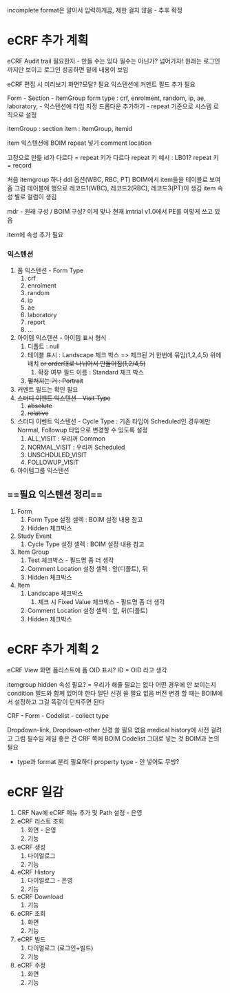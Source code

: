incomplete format은 알아서 입력하게끔, 제한 걸지 않음 - 추후 확정

# eCRF 추가 계획
eCRF Audit trail 필요한지 - 만들 수는 있다 필수는 아닌가? 넘어가자!
원래는 로그인까지만 보이고 로그인 성공하면 밑에 내용이 보임

eCRF 편집 시 미리보기 화면?모달? 필요
익스텐션에 커멘트 필드 추가 필요

Form - Section - ItemGroup
form type : crf, enrolment, random, ip, ae, laboratory, - 익스텐션에 타입 지정 드롭다운 추가하기 -  repeat 기준으로 시스템 로직으로 설정

itemGroup : section
item : itemGroup, itemid

item 익스텐션에 BOIM repeat 넣기
comment location

고정으로 만듦
id가 다르다 = repeat 키가 다르다
repeat 키 예시 : LB01?
repeat 키 = record

처음 itemgroup 하나 ddl 옵션(WBC, RBC, PT)
BOIM에서 item들을 테이블로 보여줌
그럼 테이블에 행으로 레코드1(WBC), 레코드2(RBC), 레코드3(PT)이 생김
item 속성 별로 컬럼이 생김

mdr - 원래 구성 / BOIM 구성? 이게 맞나
현재 imtrial v1.0에서 PE를 이렇게 쓰고 있음

item에 속성 추가 필요

### 익스텐션
1. 폼 익스텐션 - Form Type
	1. crf
	2. enrolment
	3. random
	4. ip
	5. ae
	6. laboratory
	7. report
	8. ...
2. 아이템 익스텐션 - 아이템 표시 형식
	1. 디폴트 : null
	2. 테이블 표시 : Landscape 체크 박스 => 체크된 거 한번에 묶임(1,2,4,5) 위에 배치 ~~or order대로 나뉘어서 만들어짐(1,2/4,5)~~
		1. 확장 여부 필드 이름 : Standard 체크 박스
	3. ~~펼쳐지는 거 : Portrait~~
3. 커멘트 필드는 확인 필요
4. ~~스터디 이벤트 익스텐션 - Visit Type~~
	1. ~~absolute~~
	2. ~~relative~~
5. 스터디 이벤트 익스텐션 - Cycle Type : 기존 타입이 Scheduled인 경우에만 Normal, Followup 타입으로 변경할 수 있도록 설정
	1. ALL_VISIT : 우리꺼 Common
	2. NORMAL_VISIT : 우리꺼 Scheduled
	3. UNSCHDULED_VISIT
	4. FOLLOWUP_VISIT
6. 아이템그룹 익스텐션

## ==필요 익스텐션 정리==
1. Form
	1. Form Type 설정 셀렉 : BOIM 설정 내용 참고
	2. Hidden 체크박스
2. Study Event
	1. Cycle Type 설정 셀렉 : BOIM 설정 내용 참고
3. Item Group
	1. Test 체크박스 - 필드명 좀 더 생각
	2. Comment Location 설정 셀렉 : 앞(디폴트), 뒤
	3. Hidden 체크박스
4. Item
	1. Landscape 체크박스
		1. 체크 시 Fixed Value 체크박스 - 필드명 좀 더 생각
	2. Comment Location 설정 셀렉 : 앞, 뒤(디폴트)
	3. Hidden 체크박스

# eCRF 추가 계획 2
eCRF View 화면 폼리스트에 폼 OID 표시?
ID = OID 라고 생각

itemgroup hidden 속성 필요? = 우리가 해줄 필요는 없다
어떤 경우에 안 보이는지 condition 필드와 함께 있어야 한다
일단 신경 쓸 필요 없음
버전 변경 할 때는 BOIM에서 설정하고 그걸 똑같이 던져주면 된다

CRF - Form - Codelist - collect type

Dropdown-link, Dropdown-other 신경 쓸 필요 없음
medical history에 사전 걸려고 그럼
필수임
제일 좋은 건 CRF 쪽에 BOIM Codelist 그대로 넣는 것
BOIM과 논의 필요
- type과 format 분리 필요하다
property type - 안 넣어도 무방?

# eCRF 일감
1. CRF Nav에 eCRF 메뉴 추가 및 Path 설정 - 은영
2. eCRF 리스트 조회
	1. 화면 - 은영
	2. 기능
3. eCRF 생성
	1. 다이얼로그
	2. 기능
4. eCRF History
	1. 다이얼로그 - 은영
	2. 기능
5. eCRF Download
	1. 기능
6. eCRF 조회
	1. 화면
	2. 기능
7. eCRF 빌드
	1. 다이얼로그 (로그인+빌드)
	2. 기능
8. eCRF 수정
	1. 화면
	2. 기능